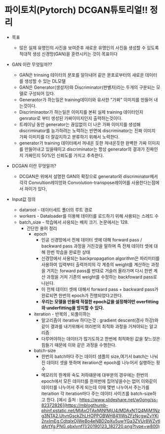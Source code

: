 # 파이토치(Pytorch)  DCGAN튜토리얼!! 정리
* 목표
    * 많은 실제 유명인의 사진을 보여준후 새로운 유명인의 사진을 생성할 수 있도록 적대적 생성 신경망(GAN)을 훈련시키는 것이 목표이다
* GAN 이란 무엇일까??
    * GAN은 trinsing 테이터의 분포를 알아내어 같은 분포로부터의 새로운 데이터를 생성할 수 있는 DL모델
    * GAN은 Generator(생성자)와 Discriminator(판별자)라는 두개의 구분되는 모델로 구성되어 있다.
    * Generaotor가 하는일은 training데이터와 유사한 "가짜" 이미지를 만들어 내는것이다.
    * Discriminaotor가 하는일은 이미지를 본뒤 실제 training 데이터인지 genrator로 부터 생성된 가짜이미지인지 출력하는것이다.
    * 트레이닝 동안 generator는 끊임없이 더 나은 가짜 이미지를 생성해 discriminator를 능가하려는 노력하는 반면에 discriminator는 진짜 이미지 가짜 이미지를 더 잘감지하고 분류하기 위해서 노력한다.
    * generator가 training 데이터에서 꺼내온 듯한 꺼내온듯한 완벽한 가짜 이미지를 만들어내고 있을때이고 discriminator는 항상 generator의 결과가 진짜인지 가짜인지 50%인 신뢰도를 가지고 추측한다.
* DCGAN 이란 무엇일까?
    * DCGAN은 위에서 설명한 GAN의 확장으로 generator와 discriminator에서 각각 Convultion레이엉와 Convolution-transpose레이어를 사용한다는점에서 차이가 있다,

* Input값 정의
    * dataroot - 데이터세트 폴더의 루트 경로
    * workers - Dataloader를 이용해 데이터를 로드하기 위해 사용되는 스레드 수
    * batch_size - 학습에서 사용되는 배치 크기. 논문에서는 128. 
        * 간단한 용어 정리
            * epoch
                * 인공 신경망에서 전체 데이터 셋에 대해 forward pass / backward pass 과정을 거친것을 말하며 즉 전체 데이터 셋에 대해 한번 학습을 완료한 상태
                * 신경망에서 사용되는 backpropagation algorithm은 파리미터를 사용하여 입력부터 출력까지의 각 계층의 weight를 계산하는 과정을 거치는 forward pass를 반대로 거슬러 올라가며 다시 한번 계산 과정을 거처 기존의 weight를 수정하는 backfoward pass로 나뉜다.
                * 이 전체 데이터 셋에 대해서 forward pass + backward pass가 완료되면 한번의 epoch가 진행되었다고한다. 
                * **우리는 모델을 만들때 적절한 epoch값을 설정해야만 overfitting 와 underfitting을 방지할 수 있다.**
            * iteration - 반복의 , 되풀이하는 
                * 알고리즘이 iterative 하다는것 : gradient descent(경사 하강)와 같이 결과를 내기위해서 여러번의 최적화 과정을 거쳐야되는 알고리즘
                * 다루어야하는 데이터가 많기도하고 한번에 최적화된 값을 찾느것은 힘들기 때문에 이와 같은 과정을 수행한다.
            * batch-size
                * 한번의 batch마다 주는 데이터 샘플의 size,여기서 batch는 나눠진 데이터 셋을 뜻하며 iteration은 epoch를 나누어서 실행하는 횟수
                * 메모리의 한계와 속도 저하떄문에 대부분의 경우에는 한번의 epoch에서 모든 데이터를 한꺼번에 집어넣을수는 없어 이와같이 데이터를 나누어서 주게 되는데 이때 몇번 나누어서 주는가를 iteraition 각 iteration마다 주는 데이터 사이즈를 batch-size하고 한다.
            [예시 출처 : https://www.slideshare.net/w0ong/ss-82372826](https://mblogthumb-phinf.pstatic.net/MjAxOTAxMjNfMjU4/MDAxNTQ4MjM1Nzg3NTA2.UtvnGsckZhLHOPPOBWH841IWsZFzNcgwZvYKi2nxImEg.CdtqIxOjWeBo4eNBD2pXu5uwYGa3ZVUr8WZvtldArtYg.PNG.qbxlvnf11/20190123_182720.png?type=w800)  
            